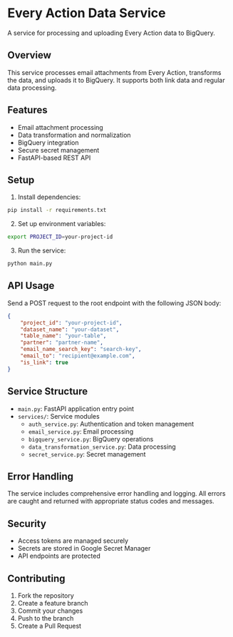 # Every Action Data Service

A service for processing and uploading Every Action data to BigQuery.

## Overview

This service processes email attachments from Every Action, transforms the data, and uploads it to BigQuery. It supports both link data and regular data processing.

## Features

- Email attachment processing
- Data transformation and normalization
- BigQuery integration
- Secure secret management
- FastAPI-based REST API

## Setup

1. Install dependencies:
```bash
pip install -r requirements.txt
```

2. Set up environment variables:
```bash
export PROJECT_ID=your-project-id
```

3. Run the service:
```bash
python main.py
```

## API Usage

Send a POST request to the root endpoint with the following JSON body:

```json
{
    "project_id": "your-project-id",
    "dataset_name": "your-dataset",
    "table_name": "your-table",
    "partner": "partner-name",
    "email_name_search_key": "search-key",
    "email_to": "recipient@example.com",
    "is_link": true
}
```

## Service Structure

- `main.py`: FastAPI application entry point
- `services/`: Service modules
  - `auth_service.py`: Authentication and token management
  - `email_service.py`: Email processing
  - `bigquery_service.py`: BigQuery operations
  - `data_transformation_service.py`: Data processing
  - `secret_service.py`: Secret management

## Error Handling

The service includes comprehensive error handling and logging. All errors are caught and returned with appropriate status codes and messages.

## Security

- Access tokens are managed securely
- Secrets are stored in Google Secret Manager
- API endpoints are protected

## Contributing

1. Fork the repository
2. Create a feature branch
3. Commit your changes
4. Push to the branch
5. Create a Pull Request 
